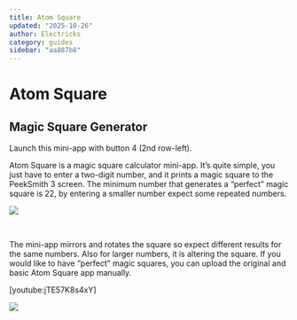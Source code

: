 ```yaml
---
title: Atom Square
updated: "2025-10-26"
author: Electricks
category: guides
sidebar: "aa887b8"
---
```


# Atom Square

## Magic Square Generator

Launch this mini-app with button 4 (2nd row-left).

Atom Square is a magic square calculator mini-app. It’s quite simple, you just have to enter a two-digit number, and it prints a magic square to the PeekSmith 3 screen. The minimum number that generates a “perfect” magic square is 22, by entering a smaller number expect some repeated numbers.

![](https://electricks.info/wp-content/uploads/2024/07/asdfghjk-1024x426.jpg)

 

The mini-app mirrors and rotates the square so expect different results for the same numbers. Also for larger numbers, it is altering the square. If you would like to have “perfect” magic squares, you can upload the original and basic Atom Square app manually.

[youtube:jTE57K8s4xY]

![](https://electricks.info/wp-content/uploads/2024/07/magic-square-1024x558.jpg)